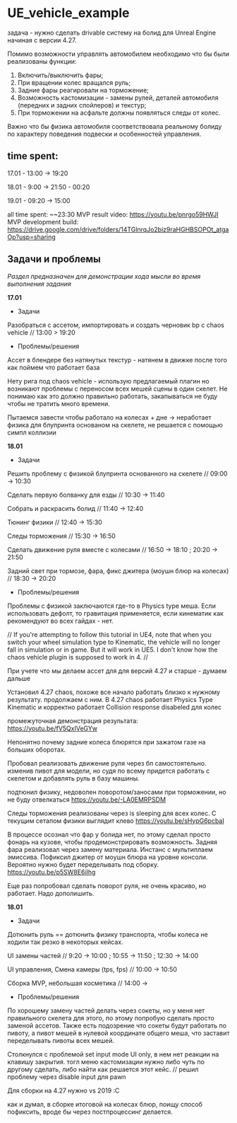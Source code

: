 # UE_vehicle_example

задача - нужно сделать drivable систему на болид для Unreal Engine начиная с версии 4.27. 

Помимо возможности управлять автомобилем необходимо что бы были реализованы функции:

1. Включить/выключить фары;
2. При вращении колес вращался руль;
3. Задние фары реагировали на торможение;
4. Возможность кастомизации - замены рулей, деталей автомобиля (передних и задних спойлеров) и текстур;
5. При торможении на асфальте должны появляться следы от колес.

Важно что бы физика автомобиля соответствовала реальному болиду по характеру поведения подвески и особенностей управления.

## time spent:
17.01 - 13:00 -> 19:20

18.01 - 9:00 -> 21:50 - 00:20

19.01 - 09:20 -> 15:00

all time spent: ~~23:30
MVP result video: https://youtu.be/pnrgo59HWJI
MVP development build: https://drive.google.com/drive/folders/14TGlnrqJo2biz9raHGHBSOPOt_atgaOp?usp=sharing

## Задачи и проблемы

_Раздел предназначен для демонстрации хода мысли во время выполнения задания_

**17.01**

* Задачи

Разобраться с ассетом, импортировать и создать черновик bp с chaos vehicle // 13:00 > 19:20

* Проблемы/решения

Ассет в блендере без натянутых текстур - натянем в движке после того как поймем что работает база

Нету рига под chaos vehicle - использую предлагаемый плагин но возникают проблемы с переносом всех мешей сцены в один скелет. Не понимаю как это должно правильно работать, закапываться не буду чтобы не тратить много времени.

Пытаемся завести чтобы работало на колесах + дне -> неработает физика для блупринта основаном на скелете, не решается с помощью симпл коллизии

**18.01**

* Задачи

Решить проблему с физикой блупринта основанного на скелете // 09:00 -> 10:30

Сделать первую болванку для езды // 10:30 -> 11:40

Собрать и раскрасить болид // 11:40 -> 12:40

Тюнинг физики // 12:40 -> 15:30

Следы торможения // 15:30 -> 16:50 

Сделать движение руля вместе с колесами // 16:50 -> 18:10 ; 20:20 -> 21:50

Задний свет при тормозе, фара, фикс джитера (моушн блюр на колесах) // 18:30 -> 20:20




* Проблемы/решения

Проблемы с физикой заключаются где-то в Physics type меша. Если использовать дефолт, то гравитация применяется, если кинематик как рекомендуют во всех гайдах - нет.

//
If you're attempting to follow this tutorial in UE4, note that when you switch your wheel simulation type to Kinematic, the vehicle will no longer fall in simulation or in game. But it will work in UE5. I don't know how the chaos vehicle plugin is supposed to work in 4.
//


При учете что мы делаем ассет для для версий 4.27 и старше - думаем дальше

Установил 4.27 chaos, похоже все начало работать близко к нужному результату. продолжаем с ним.
В 4.27 chaos работает Physics Type Kinematic и корректно работает Collision response disabeled для колес

промежуточная демонстрация результата: 
https://youtu.be/fV5QxIVeGYw

Непонятно почему задние колеса блюрятся при зажатом газе на больших оборотах.

Пробовал реализовать движение руля через бп самостоятельно. изменив пивот для модели, но судя по всему придется работать с скелетом и добавлять руль в базу машины.

подтюнил физику, недоволен поворотом/заносами при торможении, но не буду отвелкаться
https://youtu.be/-LA0EMRPSDM

Следы торможения реализованы через is sleeping для всех колес. С текущим сетапом физики выглядит клево
https://youtu.be/sHypG6pcbaI

В процессе осознал что фар у болида нет, по этому сделал просто фонарь на кузове, чтобы продемонстрировать возможность. 
Задняя фара реализовал через замену материала. Инстанс с мультиплаем эмиссива.
Пофиксил джитер от моушн блюра на уровне консоли. Вероятно нужно будет переделывать под сборку.
https://youtu.be/p5SW8E6iIhg

Еще раз попробовал сделать поворот руля, не очень красиво, но работает. Надо дополишить.

**18.01**

* Задачи

Дотюнить руль == дотюнить физику транспорта, чтобы колеса не ходили так резко в некоторых кейсах.  

UI замены частей // 9:20 -> 10:00 ; 10:55 -> 11:50 ; 12:30 -> 14:00

UI управления, Смена камеры (tps, fps) // 10:00 -> 10:50

Сборка MVP, небольшая косметика // 14:00 ->

* Проблемы/решения

По хорошему замену частей делать через сокеты, но у меня нет правильного скелета для этого, по этому попробую сделать просто заменой ассетов.
Также есть подозрение что сокеты будут работать по пивоту, а пивот мешей в нулевой координате общего меша, что заставит переделывать пивоты всех мешей.

Столкнулся с проблемой set input mode UI only, в нем нет реакции на клавишу закрытия. тогл меню кастомизации нужно либо чуть по другому сделать, либо найти как решается этот кейс.
// решил проблему через disable input для pawn

Для сборки на 4.27 нужно vs 2019 :C 

как и думал, в сборке итоговой на колесах блюр, поищу способ пофиксить, вроде бы через постпроцессинг делается. 